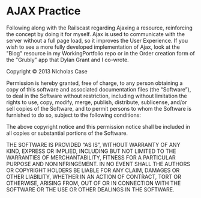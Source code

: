 AJAX Practice
=============

Following along with the Railscast regarding Ajaxing a resource, reinforcing the concept by doing it for myself. Ajax is used to communicate with the server without a full page load, so it improves the User Experience. If you wish to see a more fully developed implementation of Ajax, look at the "Blog" resource in my WorkingPortfolio repo or in the Order creation form of the "Grubly" app that Dylan Grant and I co-wrote.

Copyright © 2013 Nicholas Case

Permission is hereby granted, free of charge, to any person obtaining a copy of this software and associated documentation files (the “Software”), to deal in the Software without restriction, including without limitation the rights to use, copy, modify, merge, publish, distribute, sublicense, and/or sell copies of the Software, and to permit persons to whom the Software is furnished to do so, subject to the following conditions:

The above copyright notice and this permission notice shall be included in all copies or substantial portions of the Software.

THE SOFTWARE IS PROVIDED “AS IS”, WITHOUT WARRANTY OF ANY KIND, EXPRESS OR IMPLIED, INCLUDING BUT NOT LIMITED TO THE WARRANTIES OF MERCHANTABILITY, FITNESS FOR A PARTICULAR PURPOSE AND NONINFRINGEMENT. IN NO EVENT SHALL THE AUTHORS OR COPYRIGHT HOLDERS BE LIABLE FOR ANY CLAIM, DAMAGES OR OTHER LIABILITY, WHETHER IN AN ACTION OF CONTRACT, TORT OR OTHERWISE, ARISING FROM, OUT OF OR IN CONNECTION WITH THE SOFTWARE OR THE USE OR OTHER DEALINGS IN THE SOFTWARE.
